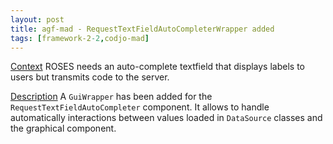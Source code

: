 ```yaml
---
layout: post
title: agf-mad - RequestTextFieldAutoCompleterWrapper added
tags: [framework-2-2,codjo-mad]
---
```

<u>Context</u>
ROSES needs an auto-complete textfield that displays labels to users but transmits code to the server.

<u>Description</u>
A ```GuiWrapper``` has been added for the ```RequestTextFieldAutoCompleter``` component. It allows to handle automatically interactions between values loaded in ```DataSource``` classes and the graphical component.